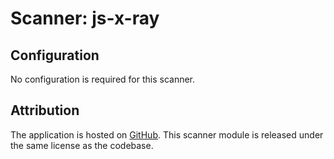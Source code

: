 # Scanner: js-x-ray

## Configuration

No configuration is required for this scanner.

## Attribution

The application is hosted on [GitHub](https://github.com/NodeSecure/js-x-ray).
This scanner module is released under the same license as the codebase.

